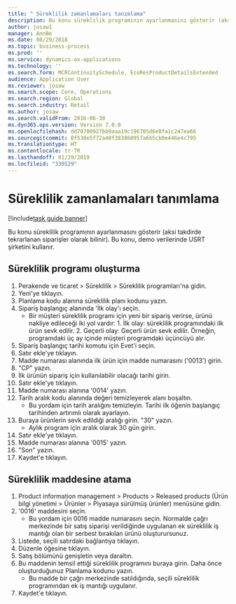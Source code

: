 ```yaml
---
title: " Süreklilik zamanlamaları tanımlama"
description: Bu konu süreklilik programının ayarlanmasını gösterir (aksi takdirde tekrarlanan siparişler olarak bilinir).
author: josaw1
manager: AnnBe
ms.date: 08/29/2018
ms.topic: business-process
ms.prod: ''
ms.service: dynamics-ax-applications
ms.technology: ''
ms.search.form: MCRContinuitySchedule, EcoResProductDetailsExtended
audience: Application User
ms.reviewer: josaw
ms.search.scope: Core, Operations
ms.search.region: Global
ms.search.industry: Retail
ms.author: josaw
ms.search.validFrom: 2016-06-30
ms.dyn365.ops.version: Version 7.0.0
ms.openlocfilehash: dd70780927bb9aaa19c196705d6e8fa1c247ea66
ms.sourcegitcommit: 0f530e5f72a40f383868957a6b5cb0e446e4c795
ms.translationtype: HT
ms.contentlocale: tr-TR
ms.lasthandoff: 01/29/2019
ms.locfileid: "330529"
---
```

# <a name="define-continuity-schedules"></a> Süreklilik zamanlamaları tanımlama

[!include[task guide banner](../includes/task-guide-banner.md)]

Bu konu süreklilik programının ayarlanmasını gösterir (aksi takdirde tekrarlanan siparişler olarak bilinir). Bu konu, demo verilerinde USRT şirketini kullanır.


## <a name="create-continuity-program"></a>Süreklilik programı oluşturma
1. Perakende ve ticaret > Süreklilik > Süreklilik programları'na gidin.
2. Yeni'ye tıklayın.
3. Planlama kodu alanına süreklilik planı kodunu yazın.
4. Sipariş başlangıç alanında 'İlk olay'ı seçin.
    * Bir müşteri süreklilik programı için yeni bir sipariş verirse, ürünü nakliye edileceği iki yol vardır:  1. İlk olay: süreklilik programındaki ilk ürün sevk edilir.  2. Geçerli olay: Geçerli ürün sevk edilir. Örneğin, programdaki üç ay içinde müşteri programdaki üçüncüyü alır.  
5. Sipariş başlangıç tarihi komutu için Evet'i seçin.
6. Satır ekle'ye tıklayın.
7. Madde numarası alanında ilk ürün için madde numarasını ('0013') girin.
8. "CP" yazın.
9. İlk ürünün sipariş için kullanılabilir olacağı tarihi girin.
10. Satır ekle'ye tıklayın.
11. Madde numarası alanına '0014' yazın.
12. Tarih aralık kodu alanında değeri temizleyerek alanı boşaltın.
    * Bu yordam için tarih aralığını temizleyin. Tarihi ilk öğenin başlangıç tarihinden artırımlı olarak ayarlayın.  
13. Buraya ürünlerin sevk edildiği aralığı girin. "30" yazın.
    * Aylık program için aralık olarak 30 gün girin.  
14. Satır ekle'ye tıklayın.
15. Madde numarası alanına '0015' yazın.
16. "Son" yazın.
17. Kaydet'e tıklayın.

## <a name="assign-to-continuity-item"></a>Süreklilik maddesine atama
1. Product information management > Products > Released products (Ürün bilgi yönetimi > Ürünler > Piyasaya sürülmüş ürünler) menüsüne gidin.
2. '0016' maddesini seçin.
    * Bu yordam için 0016 madde numarasını seçin. Normalde çağrı merkezinde bir satış siparişi verildiğinde uygulanan ek süreklilik iş mantığı olan bir serbest bırakılan ürünü oluşturursunuz.  
3. Listede, seçili satırdaki bağlantıya tıklayın.
4. Düzenle öğesine tıklayın.
5. Satış bölümünü genişletin veya daraltın.
6. Bu maddenin temsil ettiği süreklilik programını buraya girin. Daha önce oluşturduğunuz Planlama kodunu yazın.
    * Bu madde bir çağrı merkezinde satıldığında, seçili süreklilik programından ek iş mantığı uygulanır.  
7. Kaydet'e tıklayın.

